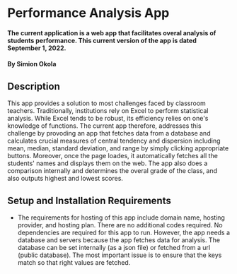 # Performance Analysis App
#### The current application is a web app that facilitates overal analysis of students performance. This current version of the app is dated September 1, 2022.
#### By **Simion Okola**
## Description
This app provides a solution to most challenges faced by classroom teachers. Traditionally, institutions rely on Excel to perform statistical analysis. While Excel tends to be robust, its efficiency relies on one's knowledge of functions. The current app therefore, addresses this challenge by provoding an app that fetches data from a database and calculates crucial measures of central tendency and dispersion including mean, median, standard deviation, and range by simply clicking appropriate buttons. Moreover, once the page loades, it automatically fetches all the students' names and displays them on the web. The app also does a comparison internally and determines the overal grade of the class, and also outputs highest and lowest scores. 
## Setup and Installation Requirements
* The requirements for hosting of this app include domain name, hosting provider, and hosting plan. There are no additional codes required. No dependencies are required for this app to run. However, the app needs a database and servers because the app fetches data for analysis. The database can be set internally (as a json file) or fetched from a url (public database). The most important issue is to ensure that the keys match so that right values are fetched. 

